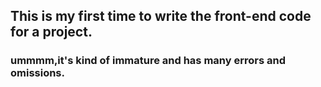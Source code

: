 ## This is my first time to write the front-end code for a project.
### ummmm,it's kind of immature and has many errors and omissions.
